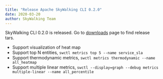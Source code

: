 ```yaml
---
title: "Release Apache SkyWalking CLI 0.2.0"
date: 2020-03-20
author: SkyWalking Team
---
```


SkyWalking CLI 0.2.0 is released. Go to [downloads](/downloads) page to find release tars.

- Support visualization of heat map
- Support top N entities, `swctl metrics top 5 --name service_sla`
- Support thermodynamic metrics, `swctl metrics thermodynamic --name all_heatmap`
- Support multiple linear metrics, `swctl --display=graph --debug metrics multiple-linear --name all_percentile`
